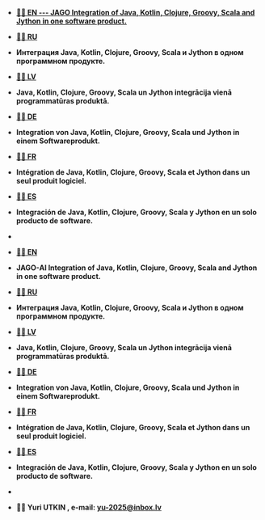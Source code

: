 <strong>
 
- <a href="https://yu-2025.github.io/inf/info_EN.html" target="_blank">💞️💞️ EN
--- JAGO Integration of Java, Kotlin, Clojure, Groovy, Scala and Jython in one software product.</a>

- <a href="https://yu-2025.github.io/inf/info_RU.html" target="_blank">👋👋 RU</a>
- Интеграция Java, Kotlin, Clojure, Groovy, Scala и Jython в одном программном продукте.

- <a href="https://yu-2025.github.io/inf/info_LV.html" target="_blank">🌱🌱 LV</a>
- Java, Kotlin, Clojure, Groovy, Scala un Jython integrācija vienā programmatūras produktā.

- <a href="https://yu-2025.github.io/inf/info_DE.html" target="_blank">💞️💞️ DE</a>
- Integration von Java, Kotlin, Clojure, Groovy, Scala und Jython in einem Softwareprodukt.

- <a href="https://yu-2025.github.io/inf/info_FR.html" target="_blank">👋👋 FR</a>
- Intégration de Java, Kotlin, Clojure, Groovy, Scala et Jython dans un seul produit logiciel.

- <a href="https://yu-2025.github.io/inf/info_ES.html" target="_blank">🌱🌱 ES</a>
- Integración de Java, Kotlin, Clojure, Groovy, Scala y Jython en un solo producto de software.
-
- <a href="https://yu-2025.github.io/inf/info_EN.html" target="_blank">💞️💞️ EN</a>
- JAGO-AI Integration of Java, Kotlin, Clojure, Groovy, Scala and Jython in one software product.

- <a href="https://yu-2025.github.io/inf/info_RU.html" target="_blank">👋👋 RU</a>
- Интеграция Java, Kotlin, Clojure, Groovy, Scala и Jython в одном программном продукте.

- <a href="https://yu-2025.github.io/inf/info_LV.html" target="_blank">🌱🌱 LV</a>
- Java, Kotlin, Clojure, Groovy, Scala un Jython integrācija vienā programmatūras produktā.

- <a href="https://yu-2025.github.io/inf/info_DE.html" target="_blank">💞️💞️ DE</a>
- Integration von Java, Kotlin, Clojure, Groovy, Scala und Jython in einem Softwareprodukt.

- <a href="https://yu-2025.github.io/inf/info_FR.html" target="_blank">👋👋 FR</a>
- Intégration de Java, Kotlin, Clojure, Groovy, Scala et Jython dans un seul produit logiciel.

- <a href="https://yu-2025.github.io/inf/info_ES.html" target="_blank">🌱🌱 ES</a>
- Integración de Java, Kotlin, Clojure, Groovy, Scala y Jython en un solo producto de software.
-
- 👀👀 Yuri UTKIN , e-mail: yu-2025@inbox.lv

</strong>
 
<!---
yu-2023/yu-2023 is a āØ special āØ repository because its `README.md` (this file) appears on your GitHub profile.
You can click the Preview link to take a look at your changes.
--->
